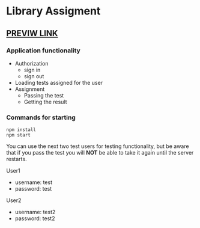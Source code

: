 # Library Assigment

## [PREVIW LINK](https://artkas03.github.io/library_assigment/)

### Application functionality
- Authorization
  - sign in
  - sign out
- Loading tests assigned for the user
- Assignment
  - Passing the test
  - Getting the result

### Commands for starting
```
npm install
npm start
```
You can use the next two test users for testing functionality, but be aware that if you pass the test you will **NOT** be able to take it again until the server restarts.

User1
- username: test
- password: test

User2
- username: test2
- password: test2
